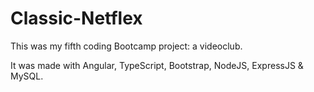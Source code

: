 # Classic-Netflex

This was my fifth coding Bootcamp project: a videoclub.

It was made with Angular, TypeScript, Bootstrap, NodeJS, ExpressJS & MySQL.

